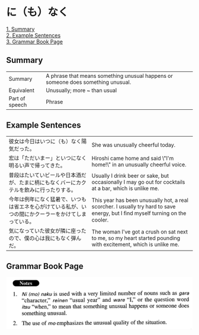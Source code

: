 # に（も）なく

[1. Summary](#summary)<br>
[2. Example Sentences](#example-sentences)<br>
[3. Grammar Book Page](#grammar-book-page)<br>


## Summary

<table><tr>   <td>Summary</td>   <td>A phrase that means something unusual happens or someone does something unusual.</td></tr><tr>   <td>Equivalent</td>   <td>Unusually; more ~ than usual</td></tr><tr>   <td>Part of speech</td>   <td>Phrase</td></tr></table>

## Example Sentences

<table><tr>   <td>彼女は今日はいつに（も）なく陽気だった。</td>   <td>She was unusually cheerful today.</td></tr><tr>   <td>宏は「ただいまー」といつになく明るい声で帰ってきた。</td>   <td>Hiroshi came home and said \"I'm home!\" in an unusually cheerful voice.</td></tr><tr>   <td>普段はたいていビールや日本酒だが、たまに柄にもなくバーにカクテルを飲みに行ったりする。</td>   <td>Usually I drink beer or sake, but occasionally I may go out for cocktails at a bar, which is unlike me.</td></tr><tr>   <td>今年は例年になく猛暑で、いつもは省エネを心がけている私が、いつの間にかクーラーをかけてしまっている。</td>   <td>This year has been unusually hot, a real scorcher. I usually try hard to save energy, but I ﬁnd myself turning on the cooler.</td></tr><tr>   <td>気になっていた彼女が隣に座ったので、僕の心は我にもなく弾んだ。</td>   <td>The woman I've got a crush on sat next to me, so my heart started pounding with excitement, which is unlike me.</td></tr></table>

## Grammar Book Page

![](../img/Advancedに(も)なく.png)

